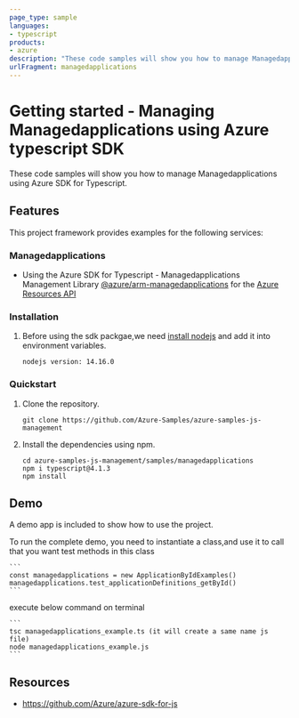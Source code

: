 ```yaml
---
page_type: sample
languages:
- typescript
products:
- azure
description: "These code samples will show you how to manage Managedapplications using Azure SDK for Typescript."
urlFragment: managedapplications
---
```


# Getting started - Managing Managedapplications using Azure typescript SDK

These code samples will show you how to manage Managedapplications using Azure SDK for Typescript.

## Features

This project framework provides examples for the following services:

### Managedapplications
* Using the Azure SDK for Typescript - Managedapplications Management Library [@azure/arm-managedapplications](https://www.npmjs.com/package/@azure/arm-managedapplications) for the [Azure Resources API](https://docs.microsoft.com/en-us/rest/api/resources/)


### Installation

1.  Before using the sdk packgae,we need [install nodejs](https://nodejs.org/en/download/) and add it into environment variables.

    ```
    nodejs version: 14.16.0
    ```
### Quickstart

1.  Clone the repository.

    ```
    git clone https://github.com/Azure-Samples/azure-samples-js-management
    ```

2.  Install the dependencies using npm.

    ```
    cd azure-samples-js-management/samples/managedapplications
    npm i typescript@4.1.3
    npm install
    ```

## Demo

A demo app is included to show how to use the project.

To run the complete demo, you need to instantiate a class,and use it to call that you want test methods in this class 

    ```
    const managedapplications = new ApplicationByIdExamples()
    managedapplications.test_applicationDefinitions_getById()
    ```

execute below command on terminal

    ```
    tsc managedapplications_example.ts (it will create a same name js file)
    node managedapplications_example.js
    ```

## Resources

- https://github.com/Azure/azure-sdk-for-js